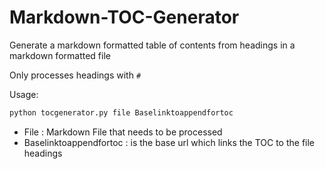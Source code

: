 # Markdown-TOC-Generator
Generate a markdown formatted table of contents from headings in a markdown formatted file 

Only processes headings with ```#```

Usage: 
``` bash
python tocgenerator.py file Baselinktoappendfortoc
```

- File : Markdown File that needs to be processed 
- Baselinktoappendfortoc : is the base url which links the TOC to the file headings
